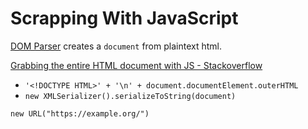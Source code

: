 # Scrapping With JavaScript

[DOM Parser](https://developer.mozilla.org/en-US/docs/Web/API/DOMParser) creates a `document` from plaintext html.

[Grabbing the entire HTML document with JS - Stackoverflow](https://stackoverflow.com/questions/817218/how-to-get-the-entire-document-html-as-a-string)
- `'<!DOCTYPE HTML>' + '\n' + document.documentElement.outerHTML`
- `new XMLSerializer().serializeToString(document)`

`new URL("https://example.org/")`

